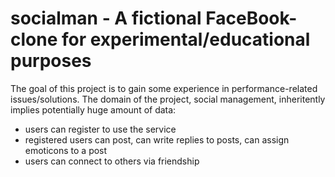 # socialman - A fictional FaceBook-clone for experimental/educational purposes

The goal of this project is to gain some experience in performance-related issues/solutions.
The domain of the project, social management, inheritently implies potentially huge amount of data:
 - users can register to use the service
 - registered users can post, can write replies to posts, can assign emoticons to a post
 - users can connect to others via friendship

